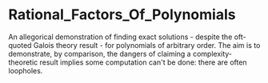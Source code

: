 # Rational_Factors_Of_Polynomials
An allegorical demonstration of finding exact solutions - despite the oft-quoted Galois theory result - for polynomials of arbitrary order. The aim is to demonstrate, by comparison, the dangers of claiming a complexity-theoretic result implies some computation can't be done: there are often loopholes.
